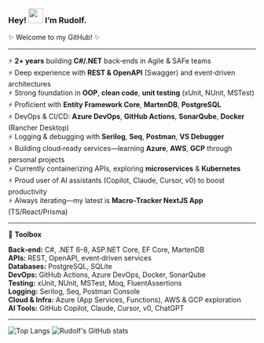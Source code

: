 ### Hey! <img src="https://media.tenor.com/Wx9IEmZZXSoAAAAi/hi.gif" width="30px">  I’m Rudolf.

✨ Welcome to my GitHub! ✨

---

⚡ **2+ years** building **C#/.NET** back‑ends in Agile & SAFe teams  
⚡ Deep experience with **REST & OpenAPI** (Swagger) and event‑driven architectures  
⚡ Strong foundation in **OOP**, **clean code**, **unit testing** (xUnit, NUnit, MSTest)  
⚡ Proficient with **Entity Framework Core**, **MartenDB**, **PostgreSQL**  
⚡ DevOps & CI/CD: **Azure DevOps**, **GitHub Actions**, **SonarQube**, **Docker** (Rancher Desktop)  
⚡ Logging & debugging with **Serilog**, **Seq**, **Postman**, **VS Debugger**  
⚡ Building cloud‑ready services—learning **Azure**, **AWS**, **GCP** through personal projects  
⚡ Currently containerizing APIs, exploring **microservices** & **Kubernetes**  
⚡ Proud user of AI assistants (Copilot, Claude, Cursor, v0) to boost productivity  
⚡ Always iterating—my latest is **Macro‑Tracker NextJS App** (TS/React/Prisma)  

---

🧰 **Toolbox**

**Back‑end:** C#, .NET 6–8, ASP.NET Core, EF Core, MartenDB  
**APIs:** REST, OpenAPI, event‑driven services  
**Databases:** PostgreSQL, SQLite  
**DevOps:** GitHub Actions, Azure DevOps, Docker, SonarQube  
**Testing:** xUnit, NUnit, MSTest, Moq, FluentAssertions  
**Logging:** Serilog, Seq, Postman Console  
**Cloud & Infra:** Azure (App Services, Functions), AWS & GCP exploration  
**AI Tools:** GitHub Copilot, Claude, Cursor, v0, ChatGPT  

---
![Top Langs](https://github-readme-stats.vercel.app/api/top-langs/?username=RudolfKay&theme=onedark)
![Rudolf's GitHub stats](https://github-readme-stats.vercel.app/api?username=RudolfKay&show_icons=true&theme=onedark)

<!--
**RudolfKay/RudolfKay** is a ✨ _special_ ✨ repository because its `README.md` (this file) appears on your GitHub profile.

Here are some ideas to get you started:

- 🔭 I’m currently working on ...
- 🌱 I’m currently learning ...
- 👯 I’m looking to collaborate on ...
- 🤔 I’m looking for help with ...
- 💬 Ask me about ...
- 📫 How to reach me: ...
- 😄 Pronouns: ...
- ⚡ Fun fact: ...
-->
